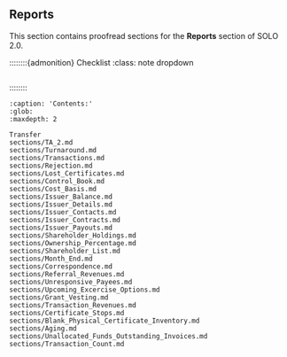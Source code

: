 
## Reports

This section contains proofread sections for the **Reports** section of SOLO 2.0.


::::::::{admonition} Checklist
:class: note dropdown

```{include} checklist.md
```

::::::::



```{toctree}
:caption: 'Contents:'
:glob:
:maxdepth: 2

Transfer
sections/TA_2.md
sections/Turnaround.md
sections/Transactions.md
sections/Rejection.md
sections/Lost_Certificates.md
sections/Control_Book.md
sections/Cost_Basis.md
sections/Issuer_Balance.md
sections/Issuer_Details.md
sections/Issuer_Contacts.md
sections/Issuer_Contracts.md
sections/Issuer_Payouts.md
sections/Shareholder_Holdings.md
sections/Ownership_Percentage.md
sections/Shareholder_List.md
sections/Month_End.md
sections/Correspondence.md
sections/Referral_Revenues.md
sections/Unresponsive_Payees.md
sections/Upcoming_Excercise_Options.md
sections/Grant_Vesting.md
sections/Transaction_Revenues.md
sections/Certificate_Stops.md
sections/Blank_Physical_Certificate_Inventory.md
sections/Aging.md
sections/Unallocated_Funds_Outstanding_Invoices.md
sections/Transaction_Count.md





```
